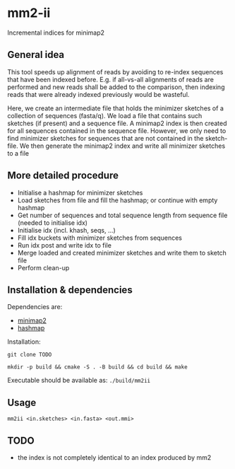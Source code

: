 # mm2-ii
Incremental indices for minimap2


## General idea

This tool speeds up alignment of reads by avoiding to re-index sequences that have been indexed before.
E.g. if all-vs-all alignments of reads are performed and new reads shall be added to the comparison,
then indexing reads that were already indexed previously would be wasteful.

Here, we create an intermediate file that holds the minimizer sketches of a collection of sequences (fasta/q).
We load a file that contains such sketches (if present) and a sequence file. 
A minimap2 index is then created for all sequences contained in the sequence file. 
However, we only need to find minimizer sketches for sequences that are not contained in the sketch-file.
We then generate the minimap2 index and write all minimizer sketches to a file

## More detailed procedure

- Initialise a hashmap for minimizer sketches
- Load sketches from file and fill the hashmap; or continue with empty hashmap
- Get number of sequences and total sequence length from sequence file (needed to initialise idx)
- Initialise idx (incl. khash, seqs, ...)
- Fill idx buckets with minimizer sketches from sequences
- Run idx post and write idx to file
- Merge loaded and created minimizer sketches and write them to sketch file
- Perform clean-up


## Installation & dependencies

Dependencies are:

- [minimap2](https://github.com/lh3/minimap2)
- [hashmap](https://github.com/DavidLeeds/hashmap)


Installation:

`git clone TODO`

`mkdir -p build && cmake -S . -B build && cd build && make`

Executable should be available as: `./build/mm2ii`

## Usage

`mm2ii <in.sketches> <in.fasta> <out.mmi>`


## TODO

- the index is not completely identical to an index produced by mm2



